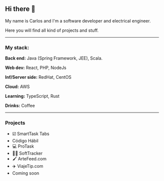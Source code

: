 ## Hi there 👋

My name is Carlos and I'm a software developer and electrical engineer.

Here you will find all kind of projects and stuff.

*** 

### My stack:

**Back end:** Java (Spring Framework, JEE), Scala.

**Web dev:** React, PHP, NodeJs

**Inf/Server side:** RedHat, CentOS

**Cloud:** AWS

**Learning:** TypeScript, Rust

**Drinks:** Coffee

***

### Projects
- ☑️ SmartTask Tabs  
- Código Hábil
- 💻 ProTask
- 👨‍💻  SoftTracker
- 🖌  ArteFeed.com
- ✈️  ViajeTip.com
- Coming soon
